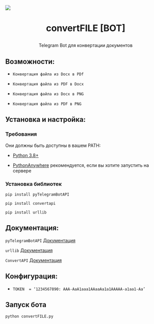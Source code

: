 ![](https://i.imgur.com/5dkCboc.png)

# <p align="center">convertFILE [BOT]
<p align="center">Telegram Bot для конвертации документов

## Возможности:

 - `Конвертация файла из Docx в PDf`

 - `Конвертация файла из PDF в Docx`

 - `Конвертация файла из Docx в PNG`

 - `Конвертация файла из PDF в PNG`

## Установка и настройка:

### Требования

Они должны быть доступны в вашем PATH:

 - [Python 3.8+](https://www.python.org/)
 
 - [PythonAnywhere](https://www.pythonanywhere.com/) рекомендуется, если вы хотите запустить на сервере
 
 ### Установка библиотек
 
  `pip install pyTelegramBotAPI`
  
  `pip install convertapi`

  `pip install urllib`

## Документация:
 
 `pyTelegramBotAPI` [Документация](https://github.com/eternnoir/pyTelegramBotAPI)
 
 `urllib` [Документация](https://pypi.org/project/urllib3)
 
 `ConvertAPI` [Документация](https://github.com/ConvertAPI/convertapi-python)

## Конфигурация:

 - `TOKEN  = ‘1234567890: AAA-AaA1aaa1AAaaAa1a1AAAAA-a1aa1-Aa’`

 ## Запуск бота

`python convertFILE.py`
